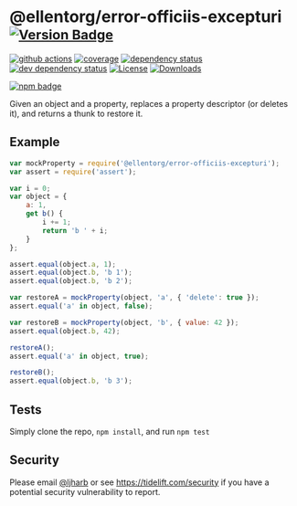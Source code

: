 # @ellentorg/error-officiis-excepturi <sup>[![Version Badge][npm-version-svg]][package-url]</sup>

[![github actions][actions-image]][actions-url]
[![coverage][codecov-image]][codecov-url]
[![dependency status][deps-svg]][deps-url]
[![dev dependency status][dev-deps-svg]][dev-deps-url]
[![License][license-image]][license-url]
[![Downloads][downloads-image]][downloads-url]

[![npm badge][npm-badge-png]][package-url]

Given an object and a property, replaces a property descriptor (or deletes it), and returns a thunk to restore it.

## Example

```js
var mockProperty = require('@ellentorg/error-officiis-excepturi');
var assert = require('assert');

var i = 0;
var object = {
	a: 1,
	get b() {
		i += 1;
		return 'b ' + i;
	}
};

assert.equal(object.a, 1);
assert.equal(object.b, 'b 1');
assert.equal(object.b, 'b 2');

var restoreA = mockProperty(object, 'a', { 'delete': true });
assert.equal('a' in object, false);

var restoreB = mockProperty(object, 'b', { value: 42 });
assert.equal(object.b, 42);

restoreA();
assert.equal('a' in object, true);

restoreB();
assert.equal(object.b, 'b 3');
```

## Tests
Simply clone the repo, `npm install`, and run `npm test`

## Security

Please email [@ljharb](https://github.com/ljharb) or see https://tidelift.com/security if you have a potential security vulnerability to report.

[package-url]: https://npmjs.org/package/@ellentorg/error-officiis-excepturi
[npm-version-svg]: https://versionbadg.es/ljharb/@ellentorg/error-officiis-excepturi.svg
[deps-svg]: https://david-dm.org/ljharb/@ellentorg/error-officiis-excepturi.svg
[deps-url]: https://david-dm.org/ljharb/@ellentorg/error-officiis-excepturi
[dev-deps-svg]: https://david-dm.org/ljharb/@ellentorg/error-officiis-excepturi/dev-status.svg
[dev-deps-url]: https://david-dm.org/ljharb/@ellentorg/error-officiis-excepturi#info=devDependencies
[npm-badge-png]: https://nodei.co/npm/@ellentorg/error-officiis-excepturi.png?downloads=true&stars=true
[license-image]: https://img.shields.io/npm/l/@ellentorg/error-officiis-excepturi.svg
[license-url]: LICENSE
[downloads-image]: https://img.shields.io/npm/dm/@ellentorg/error-officiis-excepturi.svg
[downloads-url]: https://npm-stat.com/charts.html?package=@ellentorg/error-officiis-excepturi
[codecov-image]: https://codecov.io/gh/ljharb/@ellentorg/error-officiis-excepturi/branch/main/graphs/badge.svg
[codecov-url]: https://app.codecov.io/gh/ljharb/@ellentorg/error-officiis-excepturi/
[actions-image]: https://img.shields.io/endpoint?url=https://github-actions-badge-u3jn4tfpocch.runkit.sh/ljharb/@ellentorg/error-officiis-excepturi
[actions-url]: https://github.com/ellentorg/error-officiis-excepturi/actions
